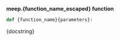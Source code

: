 
<a id="{function_name}"></a>

**meep.{function_name_escaped} function**

```python
def {function_name}{parameters}:
```

<div class="function_docstring" markdown="1">

{docstring}

</div>